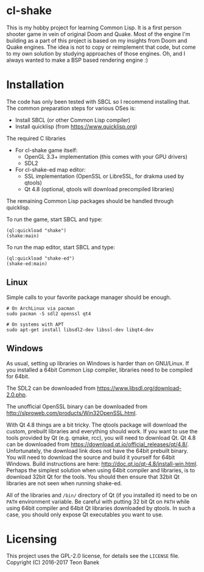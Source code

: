 # cl-shake

This is my hobby project for learning Common Lisp.  It is a first person
shooter game in vein of original Doom and Quake.  Most of the engine I'm
building as a part of this project is based on my insights from Doom and Quake
engines.  The idea is not to copy or reimplement that code, but come to my own
solution by studying approaches of those engines.  Oh, and I always wanted to
make a BSP based rendering engine :)

# Installation

The code has only been tested with SBCL so I recommend installing that.  The
common preparation steps for various OSes is:

  * Install SBCL (or other Common Lisp compiler)
  * Install quicklisp (from https://www.quicklisp.org)

The required C libraries

  * For cl-shake game itself:
    - OpenGL 3.3+ implementation (this comes with your GPU drivers)
    - SDL2
  * For cl-shake-ed map editor:
    - SSL implementation (OpenSSL or LibreSSL, for drakma used by qtools)
    - Qt 4.8 (optional, qtools will download precompiled libraries)
  
The remaining Common Lisp packages should be handled through quicklisp.

To run the game, start SBCL and type:

    (ql:quickload "shake")
    (shake:main)
    
To run the map editor, start SBCL and type:

    (ql:quickload "shake-ed")
    (shake-ed:main)

## Linux

Simple calls to your favorite package manager should be enough.

    # On ArchLinux via pacman
    sudo pacman -S sdl2 openssl qt4
    
    # On systems with APT
    sudo apt-get install libsdl2-dev libssl-dev libqt4-dev

## Windows

As usual, setting up libraries on Windows is harder than on GNU/Linux.  If you
installed a 64bit Common Lisp compiler, libraries need to be compiled for
64bit.

The SDL2 can be downloaded from https://www.libsdl.org/download-2.0.php.

The unofficial OpenSSL binary can be downloaded from
http://slproweb.com/products/Win32OpenSSL.html.

With Qt 4.8 things are a bit tricky.  The qtools package will download the
custom, prebuilt libraries and everything should work.  If you want to use the
tools provided by Qt (e.g. qmake, rcc), you will need to download Qt.  Qt 4.8
can be downloaded from https://download.qt.io/official_releases/qt/4.8/.
Unfortunately, the download link does not have the 64bit prebuilt binary.  You
will need to download the source and build it yourself for 64bit Windows.
Build instructions are here: http://doc.qt.io/qt-4.8/install-win.html.
Perhaps the simplest solution when using 64bit compiler and libraries, is to
download 32bit Qt for the tools.  You should then ensure that 32bit Qt
libraries are not seen when running shake-ed.

All of the libraries and `/bin/` directory of Qt (if you installed it) need to
be on `PATH` environment variable.  Be careful with putting 32 bit Qt on `PATH`
while using 64bit compiler and 64bit Qt libraries downloaded by qtools.  In
such a case, you should only expose Qt executables you want to use.

# Licensing

This project uses the GPL-2.0 license, for details see the `LICENSE`
file.  Copyright (C) 2016-2017 Teon Banek